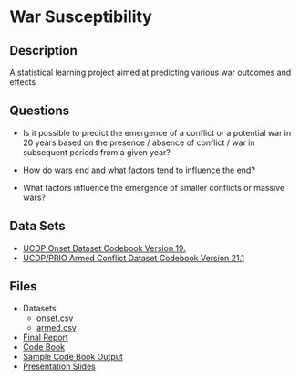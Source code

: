 # War Susceptibility

## Description
A statistical learning project aimed at predicting various war outcomes and effects

## Questions
* Is it possible to predict the emergence of a conflict or a potential war in 20 years based on the presence / absence of conflict / war in subsequent periods from a given year? 

* How do wars end and what factors tend to influence the end? 

* What factors influence the emergence of smaller conflicts or massive wars? 

## Data Sets
* [UCDP Onset Dataset Codebook Version 19.](https://ucdp.uu.se/downloads/onset/UCDP_Onset_Dataset_Codebook_19.1.pdf) 
* [UCDP/PRIO Armed Conflict Dataset Codebook Version 21.1](https://ucdp.uu.se/downloads/ucdpprio/ucdp-prio-acd-211.pdf) 

## Files
* Datasets
  * [onset.csv](https://github.com/isaacattuah/CSC597-War-Susceptibility/blob/main/onset.csv) 
  * [armed.csv](https://github.com/isaacattuah/CSC597-War-Susceptibility/blob/main/armed.csv)
* [Final Report](https://github.com/isaacattuah/CSC597-War-Susceptibility/blob/main/Final%20Project%20Report.pdf)
* [Code Book](https://github.com/isaacattuah/CSC597-War-Susceptibility/blob/main/Project%20(Final).Rmd)
* [Sample Code Book Output](https://github.com/isaacattuah/CSC597-War-Susceptibility/blob/main/Sample%20Code%20Output.pdf)
* [Presentation Slides](https://github.com/isaacattuah/CSC597-War-Susceptibility/blob/main/War%20Susceptibility.pdf)
